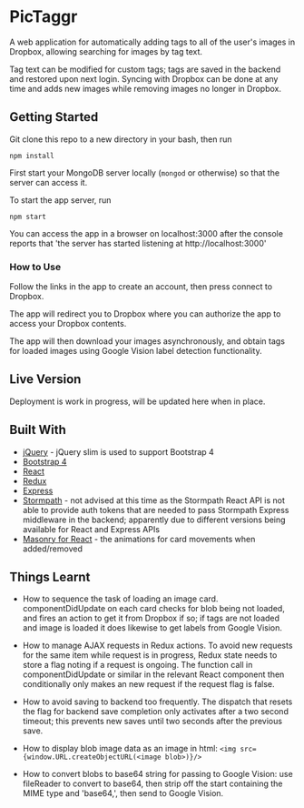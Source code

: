 # PicTaggr

A web application for automatically adding tags to all of the user's images in Dropbox, allowing searching for images by tag text. 

Tag text can be modified for custom tags; tags are saved in the backend and restored upon next login. Syncing with Dropbox can be done at any time and adds new images while removing images no longer in Dropbox.

## Getting Started

Git clone this repo to a new directory in your bash, then run

```
npm install
```

First start your MongoDB server locally (```mongod``` or otherwise) so that the server can access it.

To start the app server, run

```
npm start
```

You can access the app in a browser on localhost:3000 after the console reports that 'the server has started listening at http://localhost:3000'

### How to Use

Follow the links in the app to create an account, then press connect to Dropbox.

The app will redirect you to Dropbox where you can authorize the app to access your Dropbox contents.

The app will then download your images asynchronously, and obtain tags for loaded images using Google Vision label detection functionality.

## Live Version

Deployment is work in progress, will be updated here when in place.

## Built With

* [jQuery](http://jquery.com/) - jQuery slim is used to support Bootstrap 4
* [Bootstrap 4]()
* [React]()
* [Redux]()
* [Express]()
* [Stormpath]() - not advised at this time as the Stormpath React API is not able to provide auth tokens that are needed to pass Stormpath Express middleware in the backend; apparently due to different versions being available for React and Express APIs
* [Masonry for React]() - the animations for card movements when added/removed

## Things Learnt

* How to sequence the task of loading an image card. componentDidUpdate on each card checks for blob being not loaded, and fires an action to get it from Dropbox if so; if tags are not loaded and image is loaded it does likewise to get labels from Google Vision. 

* How to manage AJAX requests in Redux actions. To avoid new requests for the same item while request is in progress, Redux state needs to store a flag noting if a request is ongoing. The function call in componentDidUpdate or similar in the relevant React component then conditionally only makes an new request if the request flag is false.

* How to avoid saving to backend too frequently. The dispatch that resets the flag for backend save completion only activates after a two second timeout; this prevents new saves until two seconds after the previous save.

* How to display blob image data as an image in html:
```<img src={window.URL.createObjectURL(<image blob>)}/>```

* How to convert blobs to base64 string for passing to Google Vision: use fileReader to convert to base64, then strip off the start containing the MIME type and 'base64,', then send to Google Vision.
